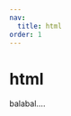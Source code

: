 ```yaml
---
nav:
  title: html
order: 1
---
```

# html 
balabal....

[//]: # ()
[//]: # (# html基础标签)

[//]: # ()
[//]: # (## 基础认知)

[//]: # ()
[//]: # (### Web标准的构成:)

[//]: # ()
[//]: # (| 构成 | 语言       | 说明                                            |)

[//]: # (| ---- | ---------- | ----------------------------------------------- |)

[//]: # (| 结构 | HTML       | 页面元素和内容                                  |)

[//]: # (| 表现 | CSS        | 网页元素的外观和位置等页面样式&#40;eg:颜色、大小等&#41; |)

[//]: # (| 行为 | JavaScript | 网页模型的定义与页面交互                        |)

[//]: # ()
[//]: # ()
[//]: # ()
[//]: # (#### 一、HTML 定义&#40;hyper text markup language&#41;:)

[//]: # ()
[//]: # (- 超文本标记语言)

[//]: # (- 专门用于网页开发的语言，主要通过html标签对网页中的文本、图片、音频、视频等内容进行描述，进行网页的骨架搭建)

[//]: # ()
[//]: # ()
[//]: # ()
[//]: # (#### 二、HTML标签的结构说明)

[//]: # ()
[//]: # (```html)

[//]: # (开始标签 包裹的内容  结束标签)

[//]: # (<strong>文字要变粗</strong>  双标签)

[//]: # (<br>  <hr>  单标签)

[//]: # (```)

[//]: # ()
[//]: # (结构说明:)

[//]: # (1、标签由<、>、/ 英文单词或字母组成。并且把标签<>包括起来的英文单词或字母成为标签名)

[//]: # (2、常见标签两部分组成，<font color=Blue>双标签</font>  前部分为:<font color=Blue>开始标签 </font> 后部分为：<font color=Bule>结束标签</font> 。<font color=Red>两部分之间包裹内容</font>)

[//]: # ()
[//]: # (3、少数标签由一部分组成  称之为<font color=Red>单标签</font>.  自成一体,无法包裹内容)

[//]: # ()
[//]: # (```html)

[//]: # (<p>段落</p>)

[//]: # (<h1>标题</h1>)

[//]: # (分割线)

[//]: # (<hr> )

[//]: # (换行符)

[//]: # (<br> )

[//]: # (```)

[//]: # ()
[//]: # ()
[//]: # ()
[//]: # (#### 三、HTML标签与标签之间的关系:)

[//]: # ()
[//]: # (- 父子嵌套)

[//]: # ()
[//]: # (  ``` html)

[//]: # (  <head>)

[//]: # (    <title>父子嵌套</title>)

[//]: # (    <meta>)

[//]: # (  </head>)

[//]: # (  ```)

[//]: # ()
[//]: # (- 兄弟嵌套)

[//]: # ()
[//]: # (```html)

[//]: # (<head>)

[//]: # (  )
[//]: # (</head>)

[//]: # (<body>)

[//]: # (  )
[//]: # (</body>)

[//]: # (```)

[//]: # ()
[//]: # ()
[//]: # ()
[//]: # (#### 四、HTML标签)

[//]: # ()
[//]: # (1. ###### 排版标签)

[//]: # ()
[//]: # (  - 标题标签)

[//]: # ()
[//]: # (    > 场景: 在新闻和文章的页面中，都离不开<strong>标题</strong>,用来突出显示文章主题)

[//]: # ()
[//]: # (    > 代码: h系列标签)

[//]: # (    >)

[//]: # (    > - <h1></h1>  1-6)

[//]: # (    >)

[//]: # (    > 语义:1~6级标题，重要程度依次递减)

[//]: # (    >)

[//]: # (    > 特点:)

[//]: # (    >)

[//]: # (    > - 文字都有加粗)

[//]: # (    > - 文字都有变大，并且从h1->h6文字逐渐减小)

[//]: # (    > - 独占一行)

[//]: # ()
[//]: # (    > 注意点:)

[//]: # (    >)

[//]: # (    > - h1标签对于杨业尤为重要，开发中有特定的使用场景。eg  新闻的标题，网页的logo部分)

[//]: # ()
[//]: # (  - 段落标签)

[//]: # ()
[//]: # (    > 场景: 在新闻和文章的页面中，用于分段显示)

[//]: # (    >)

[//]: # (    > 代码: <p>段落</p>)

[//]: # (    >)

[//]: # (    > 语义: 段落)

[//]: # (    >)

[//]: # (    > 特点:)

[//]: # (    >)

[//]: # (    > - 独占一行)

[//]: # (    > - 段落之间存在间隙)

[//]: # ()
[//]: # (  - 换行标签)

[//]: # ()
[//]: # (    > 场景: 让文字强制换行显示)

[//]: # (    >)

[//]: # (    > 代码：<br>)

[//]: # (    >)

[//]: # (    > 语义：换行)

[//]: # (    >)

[//]: # (    > 特点：)

[//]: # (    >)

[//]: # (    > - 单标签)

[//]: # (    > - 让文字强制换行)

[//]: # ()
[//]: # (  - 水平线标签)

[//]: # ()
[//]: # (    > 场景: 分割不同主题内容的水平线)

[//]: # (    >)

[//]: # (    > 代码: <hr>)

[//]: # (    >)

[//]: # (    > 语义: 主题的分割转换)

[//]: # (    >)

[//]: # (    > 特点: 在页面中显示一条水平线)

[//]: # ()
[//]: # (2. ###### 文本格式化标签)

[//]: # ()
[//]: # (   > 场景: 需要让文字<strong>加粗</strong>、<u>下划线</u>、<i>倾斜</i>、<s>删除线</s> 等效果)

[//]: # ()
[//]: # (   | 标签 |  说明  |)

[//]: # (   | :----: | :----: |)

[//]: # (   |  b   |  加粗  |)

[//]: # (   |  u   | 下划线 |)

[//]: # (   |  i   |  倾斜  |)

[//]: # (   |  s   | 删除线 |)

[//]: # ()
[//]: # (   |  标签  |  说明  |)

[//]: # (      | :----: | :----: |)

[//]: # (   | strong |  加粗  |)

[//]: # (   |  ins   | 下划线 |)

[//]: # (   |   em   |  倾斜  |)

[//]: # (   |  del   | 删除线 |)

[//]: # ()
[//]: # (   > 语义:突出重要性的强调语境)

[//]: # ()
[//]: # (3. 媒体标签)

[//]: # ()
[//]: # (  - 图片标签)

[//]: # ()
[//]: # (    > <font color=Red>场景: 在网页中显示图片</font>)

[//]: # (    >)

[//]: # (    > <font color=Red>代码：<img src="" alt=""> </font>)

[//]: # (    >)

[//]: # (    > <font color=Red>语义:  引入图片  </font>)

[//]: # (    >)

[//]: # (    > - src 路径或者链接)

[//]: # (    >)

[//]: # (    > - alt 如果图片加载不出来，加载失败的时候，显示alt  ,当图片加载成功时，不会显示alt的文本)

[//]: # (    >)

[//]: # (    > - title 如果悬停在图片上才显示title   title属性不仅仅可以用于图片标签，还可以用于其他标签)

[//]: # (    >)

[//]: # (    > src="" 标签属性   src 属性名   ” “写属性值   属性名=”属性值“)

[//]: # (    >)

[//]: # (    > <img> src="" alt="">)

[//]: # (    >)

[//]: # (    > <font color=Red>特点: </font>)

[//]: # (    >)

[//]: # (    > - 单标签)

[//]: # (    > - img标签需要展示对应的效果，需要借助标签的属性进行设置)

[//]: # (    >)

[//]: # (    > <font color=Red>属性注意点:</font>)

[//]: # (    >)

[//]: # (    > - 标签的属性写在开始标签内部)

[//]: # (    > - 标签上可以同时存在多个属性)

[//]: # (    > - 属性之间用空格隔开)

[//]: # (    > - 标签名与属性之间必须以空格隔开)

[//]: # (    > - 属性之间没有顺序之分)

[//]: # (    >)

[//]: # (    > <font color=Red>图片标签的width 和height标签</font>)

[//]: # (    >)

[//]: # (    > - 属性名: width 和height)

[//]: # (    > - 属性值: 宽度和高度  <b>数字</b>)

[//]: # (    > - 注意点:)

[//]: # (        >   - 如果只设置width 和height其中的一个，另一个没有设置的会自动等比例缩放&#40;此时图片不会变形&#41;)

[//]: # (    >   - 如果同时设置了width 和height两个，若设置不当此时图片可能会变形)

[//]: # ()
[//]: # (    > <font color=Red>图片中常用的属性:</font>)

[//]: # (    >)

[//]: # (    > |  属性  |                   说明                   |)

[//]: # (         > | :----: | :--------------------------------------: |)

[//]: # (    > |  alt   | 替换文本，当图片加载失败时，才显示的文字 |)

[//]: # (    > | title  |   提示文本，当鼠标悬停时，才显示的文字   |)

[//]: # (    > |  src   |          指定需要展示图片的路径          |)

[//]: # (    > | width  |                图片的宽度                |)

[//]: # (    > | height |                图片的高度                |)

[//]: # ()
[//]: # (  - 路径)

[//]: # ()
[//]: # (  - 音频标签)

[//]: # ()
[//]: # (    > <font color=Red>场景:</font>)

[//]: # (    >)

[//]: # (    > - 在页面中插入音频)

[//]: # (    >)

[//]: # (    > <font color=Red>代码</font>)

[//]: # (    >)

[//]: # (    > ```html)

[//]: # (     > <audio src="./music.mp3" controls></audio>		)

[//]: # (     > ```)

[//]: # (    >)

[//]: # (    >)

[//]: # (    >)

[//]: # (    > <audio src="./music.mp3" controls></audio>)

[//]: # (    >)

[//]: # (    > <font color=Red>常见属性</font>)

[//]: # (    >)

[//]: # (    > |   属性   |           功能           |)

[//]: # (         > | :------: | :----------------------: |)

[//]: # (    > |   src    |        音频的路径        |)

[//]: # (    > | controls |      显示播放的空间      |)

[//]: # (    > | autoplay | 自动播放&#40;部分浏览器支持&#41; |)

[//]: # (    > |   loop   |         循环播放         |)

[//]: # (    >)

[//]: # (    > <font color=Red>注意点:</font>)

[//]: # (    >)

[//]: # (    > - 音频标签目前支持三种格式:MP3/Wav/Ogg)

[//]: # ()
[//]: # (  - 视频标签)

[//]: # ()
[//]: # (    > <font color=Red>场景:</font>)

[//]: # (    >)

[//]: # (    > 在页面中插入视频)

[//]: # (    >)

[//]: # (    > <font color=Red>代码:</font>)

[//]: # (    >)

[//]: # (    > ```html)

[//]: # (     > <video src="./video.mp4" controls></video>)

[//]: # (     > ```)

[//]: # (    >)

[//]: # (    >)

[//]: # (    >)

[//]: # (    > <video src="./video.mp4" controls></video>)

[//]: # (    >)

[//]: # (    > <font color=Red>常见属性:</font>)

[//]: # (    >)

[//]: # (    > |   属性   |                      功能                       |)

[//]: # (         > | :------: | :---------------------------------------------: |)

[//]: # (    > |   src    |                   音频的路径                    |)

[//]: # (    > | controls |                 显示播放的空间                  |)

[//]: # (    > | autoplay | 自动播放&#40;谷歌浏览器中需要配合muted实现静音播放&#41; |)

[//]: # (    > |   loop   |                    循环播放                     |)

[//]: # ()
[//]: # (4. 链接标签)

[//]: # ()
[//]: # (   >  <font color=Red>场景</font>)

[//]: # (   >)

[//]: # (   > - 点击之后，从一个页面跳转到另一个页面)

[//]: # (       >)

[//]: # (       >  <font color=Red>语义</font>)

[//]: # (   >)

[//]: # (   > - a标签  超链接  锚链接)

[//]: # (       >)

[//]: # (       >  <font color=Red>代码</font>)

[//]: # (   >)

[//]: # (   > - <a href="./目标网页.html">超链接</a>)

[//]: # (   > - 如果需要a标签点击之后去指定页面，需要设置a标签的href属性)

[//]: # (       >)

[//]: # (       >  <font color=Red>特点</font>)

[//]: # (   >)

[//]: # (   > - herf  可以外部链接 eg:https://www.baidu.com  和内部链接   ./目标网页.html)

[//]: # (   > - a标签默认文字有下划线)

[//]: # (   > - a标签从未被点击过，默认文字显示蓝色)

[//]: # (   > - a标签点击之后，文字显示未紫色&#40;清楚浏览器历史记录后可恢复未蓝色&#41;)

[//]: # (   > - target 属性 _self 默认值，在当前窗口跳转  覆盖原网页  _blank 在新窗口跳转  保留原网页)

[//]: # (   > - <a herf="#">空链接</a>  1、点击之后回到网页顶端  2、开发中不确定该链接最终跳转位置，用空链接占个位置)
